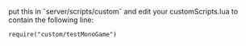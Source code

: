 put this in ˇserver/scripts/customˇ and edit your customScripts.lua to contain the following line:
```
require("custom/testMonoGame")
```
